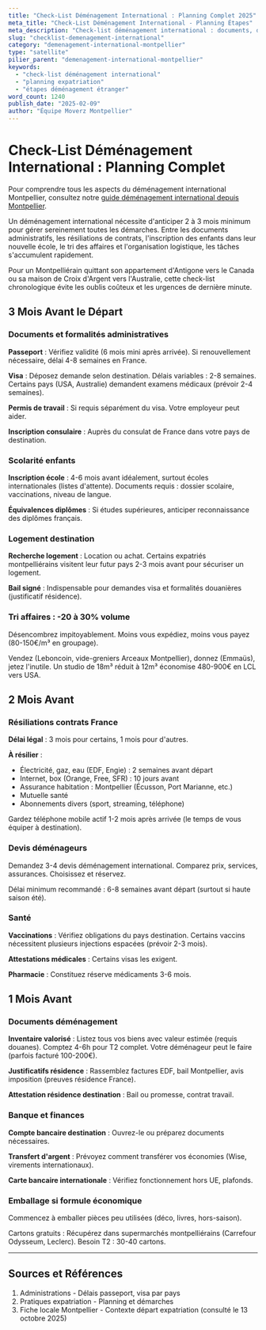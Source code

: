 ```yaml
---
title: "Check-List Déménagement International : Planning Complet 2025"
meta_title: "Check-List Déménagement International - Planning Étapes"
meta_description: "Check-list déménagement international : documents, délais 2-3 mois, résiliations, école enfants. Planning complet étape par étape."
slug: "checklist-demenagement-international"
category: "demenagement-international-montpellier"
type: "satellite"
pilier_parent: "demenagement-international-montpellier"
keywords:
  - "check-list déménagement international"
  - "planning expatriation"
  - "étapes déménagement étranger"
word_count: 1240
publish_date: "2025-02-09"
author: "Équipe Moverz Montpellier"
---
```


# Check-List Déménagement International : Planning Complet


Pour comprendre tous les aspects du déménagement international Montpellier, consultez notre [guide déménagement international depuis Montpellier](/blog/demenagement-international-montpellier/demenagement-international-montpellier).


Un déménagement international nécessite d'anticiper 2 à 3 mois minimum pour gérer sereinement toutes les démarches. Entre les documents administratifs, les résiliations de contrats, l'inscription des enfants dans leur nouvelle école, le tri des affaires et l'organisation logistique, les tâches s'accumulent rapidement.

Pour un Montpelliérain quittant son appartement d'Antigone vers le Canada ou sa maison de Croix d'Argent vers l'Australie, cette check-list chronologique évite les oublis coûteux et les urgences de dernière minute.

## 3 Mois Avant le Départ

### Documents et formalités administratives

**Passeport** : Vérifiez validité (6 mois mini après arrivée). Si renouvellement nécessaire, délai 4-8 semaines en France.

**Visa** : Déposez demande selon destination. Délais variables : 2-8 semaines. Certains pays (USA, Australie) demandent examens médicaux (prévoir 2-4 semaines).

**Permis de travail** : Si requis séparément du visa. Votre employeur peut aider.

**Inscription consulaire** : Auprès du consulat de France dans votre pays de destination.

### Scolarité enfants

**Inscription école** : 4-6 mois avant idéalement, surtout écoles internationales (listes d'attente). Documents requis : dossier scolaire, vaccinations, niveau de langue.

**Équivalences diplômes** : Si études supérieures, anticiper reconnaissance des diplômes français.

### Logement destination

**Recherche logement** : Location ou achat. Certains expatriés montpelliérains visitent leur futur pays 2-3 mois avant pour sécuriser un logement.

**Bail signé** : Indispensable pour demandes visa et formalités douanières (justificatif résidence).

### Tri affaires : -20 à 30% volume

Désencombrez impitoyablement. Moins vous expédiez, moins vous payez (80-150€/m³ en groupage).

Vendez (Leboncoin, vide-greniers Arceaux Montpellier), donnez (Emmaüs), jetez l'inutile. Un studio de 18m³ réduit à 12m³ économise 480-900€ en LCL vers USA.

## 2 Mois Avant

### Résiliations contrats France

**Délai légal** : 3 mois pour certains, 1 mois pour d'autres.

**À résilier** :
- Électricité, gaz, eau (EDF, Engie) : 2 semaines avant départ
- Internet, box (Orange, Free, SFR) : 10 jours avant  
- Assurance habitation : Montpellier (Écusson, Port Marianne, etc.)
- Mutuelle santé
- Abonnements divers (sport, streaming, téléphone)

Gardez téléphone mobile actif 1-2 mois après arrivée (le temps de vous équiper à destination).

### Devis déménageurs

Demandez 3-4 devis déménagement international. Comparez prix, services, assurances. Choisissez et réservez.

Délai minimum recommandé : 6-8 semaines avant départ (surtout si haute saison été).

### Santé

**Vaccinations** : Vérifiez obligations du pays destination. Certains vaccins nécessitent plusieurs injections espacées (prévoir 2-3 mois).

**Attestations médicales** : Certains visas les exigent.

**Pharmacie** : Constituez réserve médicaments 3-6 mois.

## 1 Mois Avant

### Documents déménagement

**Inventaire valorisé** : Listez tous vos biens avec valeur estimée (requis douanes). Comptez 4-6h pour T2 complet. Votre déménageur peut le faire (parfois facturé 100-200€).

**Justificatifs résidence** : Rassemblez factures EDF, bail Montpellier, avis imposition (preuves résidence France).

**Attestation résidence destination** : Bail ou promesse, contrat travail.

### Banque et finances

**Compte bancaire destination** : Ouvrez-le ou préparez documents nécessaires.

**Transfert d'argent** : Prévoyez comment transférer vos économies (Wise, virements internationaux).

**Carte bancaire internationale** : Vérifiez fonctionnement hors UE, plafonds.

### Emballage si formule économique

Commencez à emballer pièces peu utilisées (déco, livres, hors-saison).

Cartons gratuits : Récupérez dans supermarchés montpelliérains (Carrefour Odysseum, Leclerc). Besoin T2 : 30-40 cartons.

---

## Sources et Références

1. Administrations - Délais passeport, visa par pays
2. Pratiques expatriation - Planning et démarches
3. Fiche locale Montpellier - Contexte départ expatriation (consulté le 13 octobre 2025)

